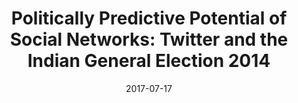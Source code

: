 ---
title: "Politically Predictive Potential of Social Networks: Twitter and the Indian General Election 2014"
collection: research
excerpt: 'Abstract: _The Indian General Election 2014 witnessed the casting of 540 million votes, making it the largest democratic exercise in human history\. The center-right Bharatiya Janata Party (BJP) single-handedly won a majority of seats in the lower house of the parliament, a feat emulated after 30 years in India&apos;s vibrant multiparty democracy where coalition governments have long been the norm\. A new prime minister, Narendra Modi, swept into office with 31&#37; of the vote riding on an extensive social media campaign \- a significant first in Indian polity\. Some commentators have even gone as far as calling it a Twitter election\. We investigate these claims by analyzing the Twitter network in India in the months leading up to and including the election\. We study the use of social media by different political actors using an augmented contagion model of information dissemination\. We look closely at both the direct role of the actors as well as their catalyzing role and influence in the network\. Sentiment analysis based clustering is used to gauge the public opinion\. Drawing on these sources, we compare the efficacy of the social media strategies of important political actors\. We find that the BJP and its coalition partners pursued a more rigorous and effective social media strategy than those of other political actors\. Furthermore, they were able to not only establish but also maintain a robust network of supporters that eventually translated into a significant electoral victory\._'

date: 2017-07-17
venue: 'Proc. of the 4th Multidisciplinary International Social Networks Conference'
paperurl: 'https://doi.org/10.1145/3092090.3092137'
citation: 'Anunay Kulshrestha, Arpan Shah, and Devin Lu. 2017. Politically Predictive Potential of Social Networks: Twitter and the Indian General Election 2014. In Proceedings of the 4th Multidisciplinary International Social Networks Conference (MISNC&apos;17). ACM, New York, NY, USA, Article 1, 10 pages. DOI: https://doi.org/10.1145/3092090.3092137'
---